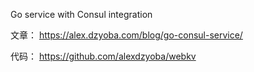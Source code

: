 Go service with Consul integration

文章：
https://alex.dzyoba.com/blog/go-consul-service/

代码：
https://github.com/alexdzyoba/webkv
